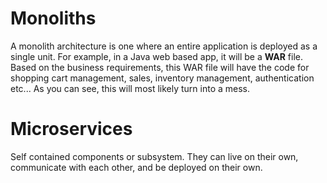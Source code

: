 # Monoliths 
A monolith architecture is one where an entire application is deployed as a single unit. For example, in a Java web based app, it will be a **WAR** file. Based on the business requirements, this WAR file will have the code for shopping cart management, sales, inventory management, authentication etc... As you can see, this will most likely turn into a mess.


# Microservices

Self contained components or subsystem. They can live on their own, communicate with each other, and be deployed on their own. 